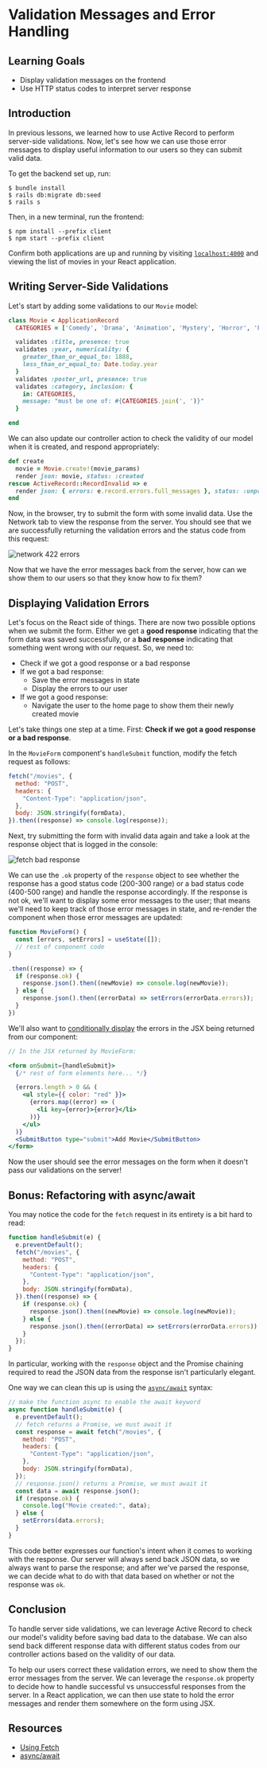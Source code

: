 # Validation Messages and Error Handling

## Learning Goals

- Display validation messages on the frontend
- Use HTTP status codes to interpret server response

## Introduction

In previous lessons, we learned how to use Active Record to perform server-side
validations. Now, let's see how we can use those error messages to display
useful information to our users so they can submit valid data.

To get the backend set up, run:

```console
$ bundle install
$ rails db:migrate db:seed
$ rails s
```

Then, in a new terminal, run the frontend:

```console
$ npm install --prefix client
$ npm start --prefix client
```

Confirm both applications are up and running by visiting
[`localhost:4000`](http://localhost:4000) and viewing the list of movies in your
React application.

## Writing Server-Side Validations

Let's start by adding some validations to our `Movie` model:

```rb
class Movie < ApplicationRecord
  CATEGORIES = ['Comedy', 'Drama', 'Animation', 'Mystery', 'Horror', 'Fantasy', 'Action', 'Documentary', 'Science Fiction']

  validates :title, presence: true
  validates :year, numericality: {
    greater_than_or_equal_to: 1888,
    less_than_or_equal_to: Date.today.year
  }
  validates :poster_url, presence: true
  validates :category, inclusion: {
    in: CATEGORIES,
    message: "must be one of: #{CATEGORIES.join(', ')}"
  }

end
```

We can also update our controller action to check the validity of our model when
it is created, and respond appropriately:

```rb
def create
  movie = Movie.create!(movie_params)
  render json: movie, status: :created
rescue ActiveRecord::RecordInvalid => e
  render json: { errors: e.record.errors.full_messages }, status: :unprocessable_entity
end
```

Now, in the browser, try to submit the form with some invalid data. Use the
Network tab to view the response from the server. You should see that we are
successfully returning the validation errors and the status code from this
request:

![network 422 errors](https://curriculum-content.s3.amazonaws.com/phase-4/validation-messages-and-error-handling/network-422-error.png)

Now that we have the error messages back from the server, how can we show them
to our users so that they know how to fix them?

## Displaying Validation Errors

Let's focus on the React side of things. There are now two possible options when
we submit the form. Either we get a **good response** indicating that the form
data was saved successfully, or a **bad response** indicating that something
went wrong with our request. So, we need to:

- Check if we got a good response or a bad response
- If we got a bad response:
  - Save the error messages in state
  - Display the errors to our user
- If we got a good response:
  - Navigate the user to the home page to show them their newly created movie

Let's take things one step at a time. First: **Check if we got a good response
or a bad response**.

In the `MovieForm` component's `handleSubmit` function, modify the fetch request
as follows:

```js
fetch("/movies", {
  method: "POST",
  headers: {
    "Content-Type": "application/json",
  },
  body: JSON.stringify(formData),
}).then((response) => console.log(response));
```

Next, try submitting the form with invalid data again and take a look at the
response object that is logged in the console:

![fetch bad response](https://curriculum-content.s3.amazonaws.com/phase-4/validation-messages-and-error-handling/bad-fetch-response.png)

We can use the `.ok` property of the `response` object to see whether the
response has a good status code (200-300 range) or a bad status code (400-500
range) and handle the response accordingly. If the response is not ok, we'll want
to display some error messages to the user; that means we'll need to keep track
of those error messages in state, and re-render the component when those error
messages are updated:

```js
function MovieForm() {
  const [errors, setErrors] = useState([]);
  // rest of component code
}
```

```js
.then((response) => {
  if (response.ok) {
    response.json().then((newMovie) => console.log(newMovie));
  } else {
    response.json().then((errorData) => setErrors(errorData.errors));
  }
})
```

We'll also want to [conditionally display][inline-if] the errors in the JSX
being returned from our component:

```jsx
// In the JSX returned by MovieForm:

<form onSubmit={handleSubmit}>
  {/* rest of form elements here... */}

  {errors.length > 0 && (
    <ul style={{ color: "red" }}>
      {errors.map((error) => (
        <li key={error}>{error}</li>
      ))}
    </ul>
  )}
  <SubmitButton type="submit">Add Movie</SubmitButton>
</form>
```

Now the user should see the error messages on the form when it doesn't pass our
validations on the server!

## Bonus: Refactoring with async/await

You may notice the code for the `fetch` request in its entirety is a bit hard to
read:

```js
function handleSubmit(e) {
  e.preventDefault();
  fetch("/movies", {
    method: "POST",
    headers: {
      "Content-Type": "application/json",
    },
    body: JSON.stringify(formData),
  }).then((response) => {
    if (response.ok) {
      response.json().then((newMovie) => console.log(newMovie));
    } else {
      response.json().then((errorData) => setErrors(errorData.errors));
    }
  });
}
```

In particular, working with the `response` object and the Promise chaining
required to read the JSON data from the response isn't particularly elegant.

One way we can clean this up is using the [`async/await`][async-await] syntax:

```js
// make the function async to enable the await keyword
async function handleSubmit(e) {
  e.preventDefault();
  // fetch returns a Promise, we must await it
  const response = await fetch("/movies", {
    method: "POST",
    headers: {
      "Content-Type": "application/json",
    },
    body: JSON.stringify(formData),
  });
  // response.json() returns a Promise, we must await it
  const data = await response.json();
  if (response.ok) {
    console.log("Movie created:", data);
  } else {
    setErrors(data.errors);
  }
}
```

This code better expresses our function's intent when it comes to working with
the response. Our server will always send back JSON data, so we always want to
parse the response; and after we've parsed the response, we can decide what to
do with that data based on whether or not the response was `ok`.

## Conclusion

To handle server side validations, we can leverage Active Record to check our
model's validity before saving bad data to the database. We can also send back
different response data with different status codes from our controller actions
based on the validity of our data.

To help our users correct these validation errors, we need to show them the
error messages from the server. We can leverage the `response.ok` property to
decide how to handle successful vs unsuccessful responses from the server. In a
React application, we can then use state to hold the error messages and render
them somewhere on the form using JSX.

## Resources

- [Using Fetch](https://developer.mozilla.org/en-US/docs/Web/API/Fetch_API/Using_Fetch#checking_that_the_fetch_was_successful)
- [async/await][async-await]

[async-await]: https://javascript.info/async-await
[inline-if]: https://reactjs.org/docs/conditional-rendering.html#inline-if-with-logical--operator
